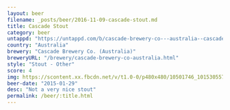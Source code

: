 ```yaml
---
layout: beer
filename: _posts/beer/2016-11-09-cascade-stout.md
title: Cascade Stout
category: beer
untappd: "https://untappd.com/b/cascade-brewery-co---australia--cascade-stout/57106"
country: "Australia"
brewery: "Cascade Brewery Co. (Australia)"
breweryURL: "/brewery/cascade-brewery-co-australia.html"
style: "Stout - Other"
score: 4
img: https://scontent.xx.fbcdn.net/v/t1.0-0/p480x480/10501746_10153055791938745_8029415469669135648_n.jpg?_nc_cat=105&_nc_ht=scontent.xx&oh=3ff5835630d988129a3b3c195a98bb3c&oe=5D353FC9
beer-date: "2015-01-29"
desc: "Not a very nice stout"
permalink: /beer/:title.html
---
```

